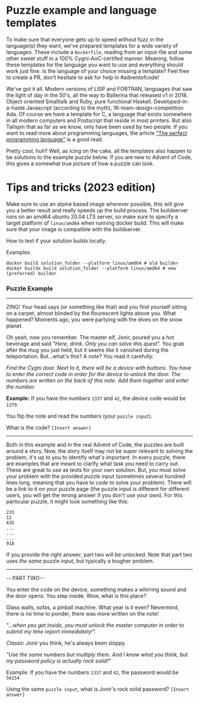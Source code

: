 # Puzzle example and language templates

To make sure that everyone gets up to speed without fuzz in the language(s) they want, we've prepared templates for a wide variety of languages. These include a `Dockerfile`, reading from an input-file and some other sweet stuff in a 100% Cygni-AoC-certifed manner. Meaning, follow these templates for the language you want to use and everything should work just fine. Is the language of your choice missing a template? Feel free to create a PR, don't hesitate to ask for help in #adventofcode!

We've got it all. Modern versions of LISP and FORTRAN, languages that saw the light of day in the 50's, all the way to Ballerina that released v1 in 2018. Object oriented Smalltalk and Ruby, pure functional Haskell. Developed-in-a-haste Javascript (according to the myth), 16-team-design-competition Ada. Of course we have a template for C, a language that exists somewhere in all modern computers and Postscript that reside in most printers. But also Tailspin that as far as we know, only have been used by two people. If you want to read more about programming languages, the article ["The perfect programming language"](https://cygni.se/the-perfect-programming-language/) is a good read.

Pretty cool, huh? Well, as icing on the cake, all the templates also happen to be solutions to the example puzzle below. If you are new to Advent of Code, this gives a somewhat true picture of how a puzzle can look.

# Tips and tricks (2023 edition)

Make sure to use an alpine based image wherever possible, this will give you a better result and really speeds up the build process. The buildserver runs on an amd64 ubuntu 20.04 LTS server, so make sure to specify a target platform of `linux/amd64` when running docker build. This will make sure that your image is compatible with the buildserver.

How to test if your solution builds locally. 

Examples:
```
docker build solution_folder --platform linux/amd64 # old builder
docker buildx build solution_folder --platform linux/amd64 # new (preferred) builder
```


### Puzzle Example

---
ZING! Your head says (or something like that) and you find yourself sitting on a carpet, almost blinded by the flourescent lights above you. What happened? Moments ago, you were partying with the elves on the snow planet. 

Oh yeah, now you remember. The master elf, Jonir, poured you a hot beverage and said _"Here, drink. Only you can solve this quest"._ You grab after the mug you just held, but it seems like it vanished during the teleportation. But...what's this? A note? You read it carefully:

_Find the Cygni door. Next to it, there will be a device with buttons. You have to enter the correct code in order for the device to unlock the door. The numbers are written on the back of this note. Add them together and enter the number._

**Example:** If you have the numbers `1337` and `42`, the device code would be `1379`.

You flip the note and read the numbers (your `puzzle input`).

What is the code? `[Insert answer]`

---

Both in this example and in the real Advent of Code, the puzzles are built around a story. Now, the story itself may not be super relevant to solving the problem, it's up to you to identify what's important. In every puzzle, there are examples that are meant to clarify what task you need to carry out. These are great to use as tests for your own solution. But, you must solve your problem with the provided _puzzle input_ (sometimes several hundred lines long, meaning that you have to _code_ to solve your problem). There will be a link to it on your puzzle page (the puzzle input is different for different users, you will get the wrong answer if you don't use your own). For this particular puzzle, it might look something like this:

```
233
12
435
...
...
...
918
```

If you provide the right answer, part two will be unlocked. Note that part two uses _the same_ puzzle input, but typically a tougher problem.

---

-- PART TWO--

You enter the code on the device, something makes a whirring sound and the door opens. You step inside. Wow, what is this place? 

Glass walls, sofas, a pinball machine. What year is it even? Nevermind, there is no time to ponder, there was more written on the note! 

_"...when you get inside, you must unlock the master computer in order to submit my time report immediately!"._ 

_Classic Jonir_ you think, he's always been sloppy. 

_"Use the same numbers but multiply them. And I know what you think, but my password policy is actually rock solid!"_

Example: If you have the numbers `1337` and `42`, the password would be `56154`

Using the same `puzzle input`, what is Jonir's rock solid password? `[Insert answer]`
